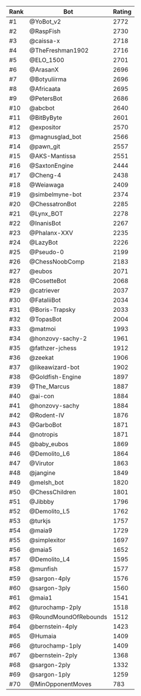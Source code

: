 Rank|Bot|Rating
---|---|---
#1|@YoBot_v2|2772
#2|@RaspFish|2730
#3|@caissa-x|2718
#4|@TheFreshman1902|2716
#5|@ELO_1500|2701
#6|@ArasanX|2696
#7|@Botyuliirma|2696
#8|@Africaata|2695
#9|@PetersBot|2686
#10|@abcbot|2640
#11|@BitByByte|2601
#12|@expositor|2570
#13|@magnusglad_bot|2566
#14|@pawn_git|2557
#15|@AKS-Mantissa|2551
#16|@SaxtonEngine|2444
#17|@Cheng-4|2438
#18|@Weiawaga|2409
#19|@simbelmyne-bot|2374
#20|@ChessatronBot|2285
#21|@Lynx_BOT|2278
#22|@InanisBot|2267
#23|@Phalanx-XXV|2235
#24|@LazyBot|2226
#25|@Pseudo-0|2199
#26|@ChessNoobComp|2183
#27|@eubos|2071
#28|@CosetteBot|2068
#29|@catriever|2037
#30|@FataliiBot|2034
#31|@Boris-Trapsky|2033
#32|@TopasBot|2004
#33|@matmoi|1993
#34|@honzovy-sachy-2|1961
#35|@fathzer-jchess|1912
#36|@zeekat|1906
#37|@likeawizard-bot|1902
#38|@Goldfish-Engine|1897
#39|@The_Marcus|1887
#40|@ai-con|1884
#41|@honzovy-sachy|1884
#42|@Rodent-IV|1876
#43|@GarboBot|1871
#44|@notropis|1871
#45|@baby_eubos|1869
#46|@Demolito_L6|1864
#47|@Virutor|1863
#48|@jangine|1849
#49|@melsh_bot|1820
#50|@ChessChildren|1801
#51|@Jibbby|1796
#52|@Demolito_L5|1762
#53|@turkjs|1757
#54|@maia9|1729
#55|@simplexitor|1697
#56|@maia5|1652
#57|@Demolito_L4|1595
#58|@munfish|1577
#59|@sargon-4ply|1576
#60|@sargon-3ply|1560
#61|@maia1|1541
#62|@turochamp-2ply|1518
#63|@RoundMoundOfRebounds|1512
#64|@bernstein-4ply|1423
#65|@Humaia|1409
#66|@turochamp-1ply|1409
#67|@bernstein-2ply|1368
#68|@sargon-2ply|1332
#69|@sargon-1ply|1259
#70|@MinOpponentMoves|783
